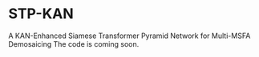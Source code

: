 # STP-KAN
A KAN-Enhanced Siamese Transformer Pyramid Network for Multi-MSFA Demosaicing
The code is coming soon.
